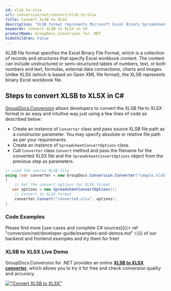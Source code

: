 ```yaml
---
id: xlsb-to-xlsx
url: conversion/net/convert/xlsb-to-xlsx
title: Convert XLSB to XLSX
description: "XLSB format represents Microsoft Excel Binary Spreadsheet File with .xlsb extension. Learn how to convert XLSB to XLSX file programmatically in C# language using GroupDocs.Conversion for .NET library."
keywords: Convert XLSB to XLSX in C#
productName: GroupDocs.Conversion for .NET
hideChildren: False
---
```


XLSB file format specifies the Excel Binary File Format, which is a collection of records and structures that specify Excel workbook content. The content can include unstructured or semi-structured tables of numbers, text, or both numbers and text, formulas, external data connections, charts and images. Unlike XLSX (which is based on Open XML file format), the XLSB represents binary Excel workbook file.

## Steps to convert XLSB to XLSX in C#

[GroupDocs.Conversion](https://products.groupdocs.com/conversion/net) allows developers to convert the XLSB file to XLSX format in an easy and intuitive way just using a few lines of code as described below:

* Create an instance of `Converter` class and pass source XLSB file path as a constructor parameter. You may specify absolute or relative file path as per your requirements. 
* Create an instance of `SpreadsheetConvertOptions` class.
* Call `Converter` class `Convert` method and pass the filename for the converted XLSX file and the `SpreadsheetConvertOptions` object from the previous step as parameters.

```csharp
// Load the source XLSB file
using (var converter = new GroupDocs.Conversion.Converter("sample.xlsb"))
{
    // Set the convert options for XLSX format
   var options = new SpreadsheetConvertOptions();
    // Convert to XLSX format
    converter.Convert("converted.xlsx", options);
}
```

### Code Examples

Please find more [use-cases and complete C# sources]({{< ref "conversion/net/developer-guide/examples-and-demos.md" >}}) of our backend and frontend examples and try them for free!

### XLSB to XLSX Live Demo

GroupDocs.Conversion for .NET provides an online [**XLSB to XLSX converter**](https://products.groupdocs.app/conversion/xlsb-to-xlsx), which allows you to try it for free and check conversion quality and accuracy.

[!["Convert XLSB to XLSX"](conversion/net/images/convert-to-xlsx/convert-xlsb-to-xlsx.png)](https://products.groupdocs.app/conversion/xlsb-to-xlsx)